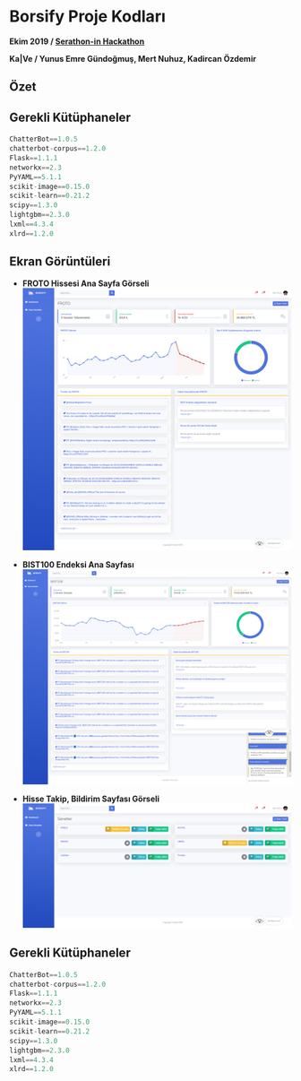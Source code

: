 # Borsify Proje Kodları
**Ekim 2019 / [Serathon-in Hackathon](http://serathonin.org.tr/default.aspx)**

**Ka|Ve / Yunus Emre Gündoğmuş, Mert Nuhuz, Kadircan Özdemir**

## Özet


## Gerekli Kütüphaneler

``` python
ChatterBot==1.0.5
chatterbot-corpus==1.2.0
Flask==1.1.1
networkx==2.3
PyYAML==5.1.1
scikit-image==0.15.0
scikit-learn==0.21.2
scipy==1.3.0
lightgbm==2.3.0
lxml==4.3.4
xlrd==1.2.0
```

## Ekran Görüntüleri

- **FROTO Hissesi Ana Sayfa Görseli**
![Froto Ana Sayfa Görsel](froto_gorsel.png)

- **BIST100 Endeksi Ana Sayfası**
![Froto Ana Sayfa Görsel](bist_gorsel.png)

- **Hisse Takip, Bildirim Sayfası Görseli**
![Froto Ana Sayfa Görsel](listeler_gorsel.png)


## Gerekli Kütüphaneler

``` python
ChatterBot==1.0.5
chatterbot-corpus==1.2.0
Flask==1.1.1
networkx==2.3
PyYAML==5.1.1
scikit-image==0.15.0
scikit-learn==0.21.2
scipy==1.3.0
lightgbm==2.3.0
lxml==4.3.4
xlrd==1.2.0
```
##
